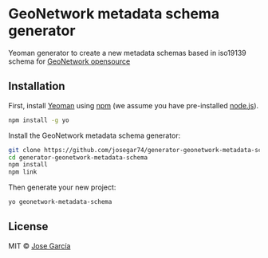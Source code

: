 
# GeoNetwork metadata schema generator
 
Yeoman generator to create a new metadata schemas based in iso19139 schema for [GeoNetwork opensource](https://geonetwork-opensource.org/) 

## Installation

First, install [Yeoman](http://yeoman.io) using [npm](https://www.npmjs.com/) (we assume you have pre-installed [node.js](https://nodejs.org/)).

```bash
npm install -g yo
```

Install the GeoNetwork metadata schema generator:

```bash
git clone https://github.com/josegar74/generator-geonetwork-metadata-schema.git
cd generator-geonetwork-metadata-schema
npm install
npm link
```

Then generate your new project:

```bash
yo geonetwork-metadata-schema
```

## License

MIT © [Jose García]()

